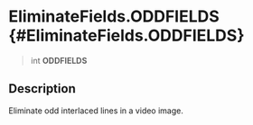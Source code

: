EliminateFields.ODDFIELDS {#EliminateFields.ODDFIELDS}
=========================

> int **ODDFIELDS**

Description
-----------

Eliminate odd interlaced lines in a video image.
